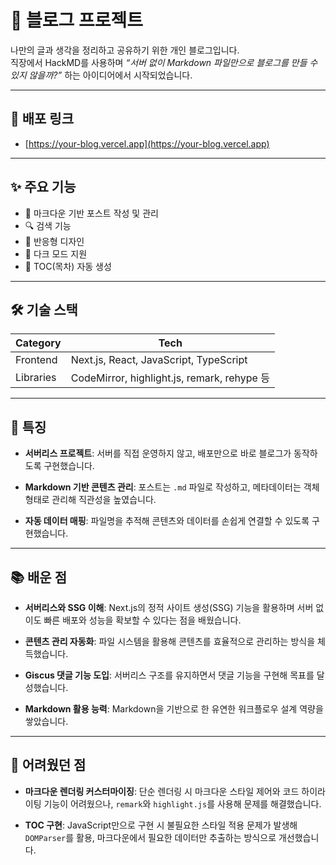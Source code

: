 # 📝 블로그 프로젝트

나만의 글과 생각을 정리하고 공유하기 위한 개인 블로그입니다.  
직장에서 HackMD를 사용하며 _“서버 없이 Markdown 파일만으로 블로그를 만들 수 있지 않을까?”_ 하는 아이디어에서 시작되었습니다.

---

## 🔗 배포 링크

-   [https://your-blog.vercel.app](https://your-blog.vercel.app)

---

## ✨ 주요 기능

-   📖 마크다운 기반 포스트 작성 및 관리
-   🔍 검색 기능
-   📱 반응형 디자인
-   🌙 다크 모드 지원
-   📜 TOC(목차) 자동 생성

---

## 🛠️ 기술 스택

| Category  | Tech                                        |
| --------- | ------------------------------------------- |
| Frontend  | Next.js, React, JavaScript, TypeScript      |
| Libraries | CodeMirror, highlight.js, remark, rehype 등 |

---

## 📝 특징

-   **서버리스 프로젝트**: 서버를 직접 운영하지 않고, 배포만으로 바로 블로그가 동작하도록 구현했습니다.

-   **Markdown 기반 콘텐츠 관리**: 포스트는 `.md` 파일로 작성하고, 메타데이터는 객체 형태로 관리해 직관성을 높였습니다.

-   **자동 데이터 매핑**: 파일명을 추적해 콘텐츠와 데이터를 손쉽게 연결할 수 있도록 구현했습니다.

---

## 📚 배운 점

-   **서버리스와 SSG 이해**: Next.js의 정적 사이트 생성(SSG) 기능을 활용하며 서버 없이도 빠른 배포와 성능을 확보할 수 있다는 점을 배웠습니다.

-   **콘텐츠 관리 자동화**: 파일 시스템을 활용해 콘텐츠를 효율적으로 관리하는 방식을 체득했습니다.

-   **Giscus 댓글 기능 도입**: 서버리스 구조를 유지하면서 댓글 기능을 구현해 목표를 달성했습니다.

-   **Markdown 활용 능력**: Markdown을 기반으로 한 유연한 워크플로우 설계 역량을 쌓았습니다.

---

## 🧩 어려웠던 점

-   **마크다운 렌더링 커스터마이징**: 단순 렌더링 시 마크다운 스타일 제어와 코드 하이라이팅 기능이 어려웠으나, `remark`와 `highlight.js`를 사용해 문제를 해결했습니다.

-   **TOC 구현**: JavaScript만으로 구현 시 불필요한 스타일 적용 문제가 발생해 `DOMParser`를 활용, 마크다운에서 필요한 데이터만 추출하는 방식으로 개선했습니다.
